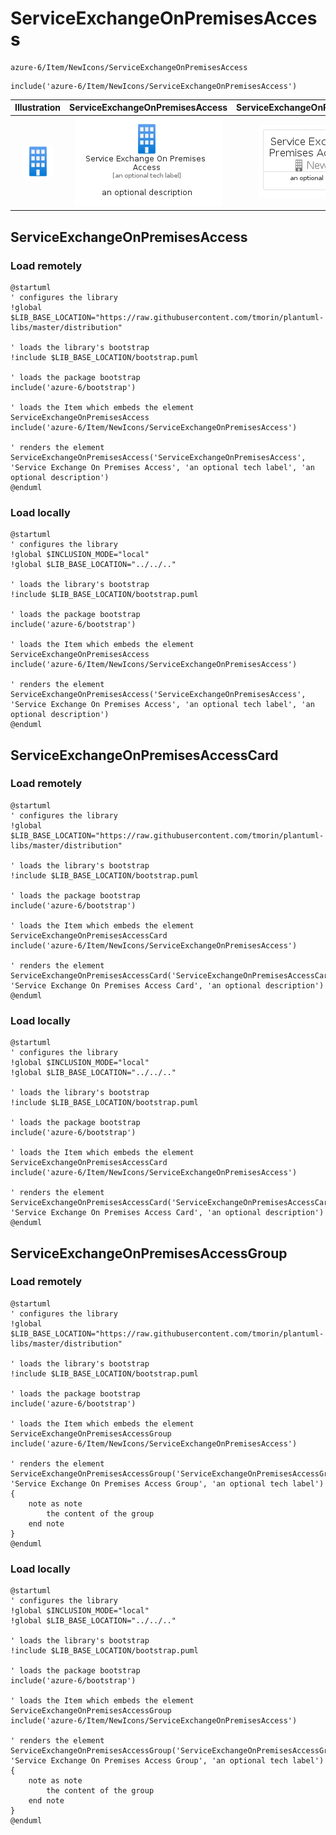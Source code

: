 # ServiceExchangeOnPremisesAccess


```text
azure-6/Item/NewIcons/ServiceExchangeOnPremisesAccess
```

```text
include('azure-6/Item/NewIcons/ServiceExchangeOnPremisesAccess')
```



| Illustration | ServiceExchangeOnPremisesAccess | ServiceExchangeOnPremisesAccessCard | ServiceExchangeOnPremisesAccessGroup |
| :---: | :---: | :---: | :---: |
| ![illustration for Illustration](../../../azure-6/Item/NewIcons/ServiceExchangeOnPremisesAccess.png) | ![illustration for ServiceExchangeOnPremisesAccess](../../../azure-6/Item/NewIcons/ServiceExchangeOnPremisesAccess.Local.png) | ![illustration for ServiceExchangeOnPremisesAccessCard](../../../azure-6/Item/NewIcons/ServiceExchangeOnPremisesAccessCard.Local.png) | ![illustration for ServiceExchangeOnPremisesAccessGroup](../../../azure-6/Item/NewIcons/ServiceExchangeOnPremisesAccessGroup.Local.png) |




## ServiceExchangeOnPremisesAccess

### Load remotely
```plantuml
@startuml
' configures the library
!global $LIB_BASE_LOCATION="https://raw.githubusercontent.com/tmorin/plantuml-libs/master/distribution"

' loads the library's bootstrap
!include $LIB_BASE_LOCATION/bootstrap.puml

' loads the package bootstrap
include('azure-6/bootstrap')

' loads the Item which embeds the element ServiceExchangeOnPremisesAccess
include('azure-6/Item/NewIcons/ServiceExchangeOnPremisesAccess')

' renders the element
ServiceExchangeOnPremisesAccess('ServiceExchangeOnPremisesAccess', 'Service Exchange On Premises Access', 'an optional tech label', 'an optional description')
@enduml
```

### Load locally
```plantuml
@startuml
' configures the library
!global $INCLUSION_MODE="local"
!global $LIB_BASE_LOCATION="../../.."

' loads the library's bootstrap
!include $LIB_BASE_LOCATION/bootstrap.puml

' loads the package bootstrap
include('azure-6/bootstrap')

' loads the Item which embeds the element ServiceExchangeOnPremisesAccess
include('azure-6/Item/NewIcons/ServiceExchangeOnPremisesAccess')

' renders the element
ServiceExchangeOnPremisesAccess('ServiceExchangeOnPremisesAccess', 'Service Exchange On Premises Access', 'an optional tech label', 'an optional description')
@enduml
```

## ServiceExchangeOnPremisesAccessCard

### Load remotely
```plantuml
@startuml
' configures the library
!global $LIB_BASE_LOCATION="https://raw.githubusercontent.com/tmorin/plantuml-libs/master/distribution"

' loads the library's bootstrap
!include $LIB_BASE_LOCATION/bootstrap.puml

' loads the package bootstrap
include('azure-6/bootstrap')

' loads the Item which embeds the element ServiceExchangeOnPremisesAccessCard
include('azure-6/Item/NewIcons/ServiceExchangeOnPremisesAccess')

' renders the element
ServiceExchangeOnPremisesAccessCard('ServiceExchangeOnPremisesAccessCard', 'Service Exchange On Premises Access Card', 'an optional description')
@enduml
```

### Load locally
```plantuml
@startuml
' configures the library
!global $INCLUSION_MODE="local"
!global $LIB_BASE_LOCATION="../../.."

' loads the library's bootstrap
!include $LIB_BASE_LOCATION/bootstrap.puml

' loads the package bootstrap
include('azure-6/bootstrap')

' loads the Item which embeds the element ServiceExchangeOnPremisesAccessCard
include('azure-6/Item/NewIcons/ServiceExchangeOnPremisesAccess')

' renders the element
ServiceExchangeOnPremisesAccessCard('ServiceExchangeOnPremisesAccessCard', 'Service Exchange On Premises Access Card', 'an optional description')
@enduml
```

## ServiceExchangeOnPremisesAccessGroup

### Load remotely
```plantuml
@startuml
' configures the library
!global $LIB_BASE_LOCATION="https://raw.githubusercontent.com/tmorin/plantuml-libs/master/distribution"

' loads the library's bootstrap
!include $LIB_BASE_LOCATION/bootstrap.puml

' loads the package bootstrap
include('azure-6/bootstrap')

' loads the Item which embeds the element ServiceExchangeOnPremisesAccessGroup
include('azure-6/Item/NewIcons/ServiceExchangeOnPremisesAccess')

' renders the element
ServiceExchangeOnPremisesAccessGroup('ServiceExchangeOnPremisesAccessGroup', 'Service Exchange On Premises Access Group', 'an optional tech label') {
    note as note
        the content of the group
    end note
}
@enduml
```

### Load locally
```plantuml
@startuml
' configures the library
!global $INCLUSION_MODE="local"
!global $LIB_BASE_LOCATION="../../.."

' loads the library's bootstrap
!include $LIB_BASE_LOCATION/bootstrap.puml

' loads the package bootstrap
include('azure-6/bootstrap')

' loads the Item which embeds the element ServiceExchangeOnPremisesAccessGroup
include('azure-6/Item/NewIcons/ServiceExchangeOnPremisesAccess')

' renders the element
ServiceExchangeOnPremisesAccessGroup('ServiceExchangeOnPremisesAccessGroup', 'Service Exchange On Premises Access Group', 'an optional tech label') {
    note as note
        the content of the group
    end note
}
@enduml
```

